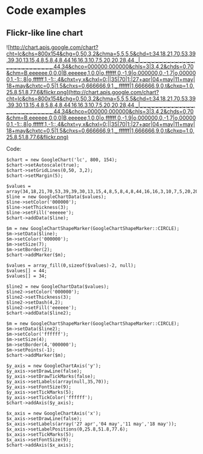 

# Code examples #

## Flickr-like line chart ##

![http://chart.apis.google.com/chart?cht=lc&chs=800x154&chg=0,50,3,2&chma=5,5,5,5&chd=t:34,18,21,70,53,39,39,30,13,15,4,8,5,8,4,8,44,16,16,3,10,7,5,20,20,28,44,_|_,_,_,_,_,_,_,_,_,_,_,_,_,_,_,_,_,_,_,_,_,_,_,_,_,_,44,34&chco=000000,000000&chls=3|3,4,2&chds=0,70&chm=B,eeeeee,0,0,0|B,eeeeee,1,0,0|o,ffffff,0,-1,9|o,000000,0,-1,7|o,000000,1,-1::,8|o,ffffff,1,-1::,4&chxt=y,x&chxl=0:||35|70|1:|27+apr|04+may|11+may|18+may&chxtc=0,5|1,5&chxs=0,666666,9,1,_,ffffff|1,666666,9,0,t&chxp=1,0,25.8,51.8,77.6&flickr.png](http://chart.apis.google.com/chart?cht=lc&chs=800x154&chg=0,50,3,2&chma=5,5,5,5&chd=t:34,18,21,70,53,39,39,30,13,15,4,8,5,8,4,8,44,16,16,3,10,7,5,20,20,28,44,_|_,_,_,_,_,_,_,_,_,_,_,_,_,_,_,_,_,_,_,_,_,_,_,_,_,_,44,34&chco=000000,000000&chls=3|3,4,2&chds=0,70&chm=B,eeeeee,0,0,0|B,eeeeee,1,0,0|o,ffffff,0,-1,9|o,000000,0,-1,7|o,000000,1,-1::,8|o,ffffff,1,-1::,4&chxt=y,x&chxl=0:||35|70|1:|27+apr|04+may|11+may|18+may&chxtc=0,5|1,5&chxs=0,666666,9,1,_,ffffff|1,666666,9,0,t&chxp=1,0,25.8,51.8,77.6&flickr.png)

Code:
```
$chart = new GoogleChart('lc', 800, 154);
$chart->setAutoscale(true);
$chart->setGridLines(0,50, 3,2);
$chart->setMargin(5);

$values = array(34,18,21,70,53,39,39,30,13,15,4,8,5,8,4,8,44,16,16,3,10,7,5,20,20,28,44,null);
$line = new GoogleChartData($values);
$line->setColor('000000');
$line->setThickness(3);
$line->setFill('eeeeee');
$chart->addData($line);

$m = new GoogleChartShapeMarker(GoogleChartShapeMarker::CIRCLE);
$m->setData($line);
$m->setColor('000000');
$m->setSize(7);
$m->setBorder(2);
$chart->addMarker($m);

$values = array_fill(0,sizeof($values)-2, null);
$values[] = 44;
$values[] = 34;

$line2 = new GoogleChartData($values);
$line2->setColor('000000');
$line2->setThickness(3);
$line2->setDash(4,2);
$line2->setFill('eeeeee');
$chart->addData($line2);

$m = new GoogleChartShapeMarker(GoogleChartShapeMarker::CIRCLE);
$m->setData($line2);
$m->setColor('ffffff');
$m->setSize(4);
$m->setBorder(4,'000000');
$m->setPoints(-1);
$chart->addMarker($m);

$y_axis = new GoogleChartAxis('y');
$y_axis->setDrawLine(false);
$y_axis->setDrawTickMarks(false);
$y_axis->setLabels(array(null,35,70));
$y_axis->setFontSize(9);
$y_axis->setTickMarks(5);
$y_axis->setTickColor('ffffff');
$chart->addAxis($y_axis);

$x_axis = new GoogleChartAxis('x');
$x_axis->setDrawLine(false);
$x_axis->setLabels(array('27 apr','04 may','11 may','18 may'));
$x_axis->setLabelPositions(0,25.8,51.8,77.6);
$x_axis->setTickMarks(5);
$x_axis->setFontSize(9);
$chart->addAxis($x_axis);
```